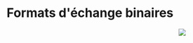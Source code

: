 <!SLIDE center cover>

# Formats d'échange binaires #

<div style="float: right; margin-right: 1in"><img src="/image/_images-base/camptocamp_square_400.png" /></div>
